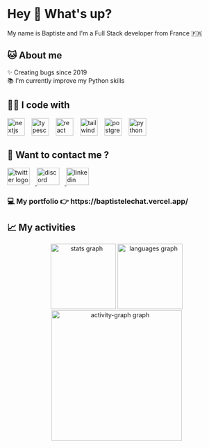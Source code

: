 <br clear="both">

<h1 align="left">Hey 👋 What's up?</h1>

<p align="left">My name is Baptiste and I'm a Full Stack developer from France 🇫🇷</p>

<h2 align="left">🐱 About me</h2>

<p align="left">✨ Creating bugs since 2019<br>📚 I'm currently improve my Python skills</p>

<h2 align="left">👨‍💻 I code with</h2>

<div align="left">
  <img src="https://cdn.jsdelivr.net/gh/devicons/devicon/icons/nextjs/nextjs-original.svg" height="40" style="margin-right:12px" alt="nextjs logo"  />
  <img src="https://cdn.jsdelivr.net/gh/devicons/devicon/icons/typescript/typescript-original.svg" height="40" style="margin-right:12px" alt="typescript logo"  />
  <img src="https://cdn.jsdelivr.net/gh/devicons/devicon/icons/react/react-original.svg" height="40" style="margin-right:12px" alt="react logo"  />
  <img src="https://cdn.simpleicons.org/tailwindcss/06B6D4" height="40" style="margin-right:12px" alt="tailwindcss logo"  />
  <img src="https://cdn.jsdelivr.net/gh/devicons/devicon/icons/postgresql/postgresql-original.svg" height="40" style="margin-right:12px" alt="postgresql logo"  />
  <img src="https://cdn.jsdelivr.net/gh/devicons/devicon/icons/python/python-original.svg" height="40" style="margin-right:12px" alt="python logo"  />
</div>

<h2 align="left">🔗 Want to contact me ?</h2>

<div align="left">
  <a href="https://x.com/baptiste_lechat" target="_blank">
    <img src="https://raw.githubusercontent.com/maurodesouza/profile-readme-generator/master/src/assets/icons/social/twitter/default.svg" width="52" height="40" style="margin-right:12px" alt="twitter logo"  />
  </a>
  <a href="https://www.discordapp.com/users/baptistelechat" target="_blank">
    <img src="https://raw.githubusercontent.com/maurodesouza/profile-readme-generator/master/src/assets/icons/social/discord/default.svg" width="52" height="40" style="margin-right:12px" alt="discord logo"  />
  </a>
  <a href="https://www.linkedin.com/in/baptistelechat/" target="_blank">
    <img src="https://raw.githubusercontent.com/maurodesouza/profile-readme-generator/master/src/assets/icons/social/linkedin/default.svg" width="52" height="40" style="margin-right:12px" alt="linkedin logo"  />
  </a>
</div>

<h3 align="left">💻 My portfolio 👉 https://baptistelechat.vercel.app/</h3>

<h2 align="left">📈 My activities</h2>

<div align="center">
  <img src="https://github-readme-stats.vercel.app/api?username=baptistelechat&hide_title=true&hide_rank=true&show_icons=true&include_all_commits=true&count_private=true&disable_animations=false&theme=dracula&locale=en&hide_border=true&order=1" height="150" alt="stats graph"  />
  <img src="https://github-readme-stats.vercel.app/api/top-langs?username=baptistelechat&locale=en&hide_title=true&layout=compact&card_width=320&langs_count=6&theme=dracula&hide_border=true&order=2" height="150" alt="languages graph"  />
  <img src="https://github-readme-activity-graph.vercel.app/graph?username=baptistelechat&radius=16&theme=react&area=true&order=5&hide_border=true" height="300" alt="activity-graph graph"  />
</div>

<!-- <div align="right">
  <img src="https://profile-counter.glitch.me/baptistelechat/count.svg?"  />
</div> -->
